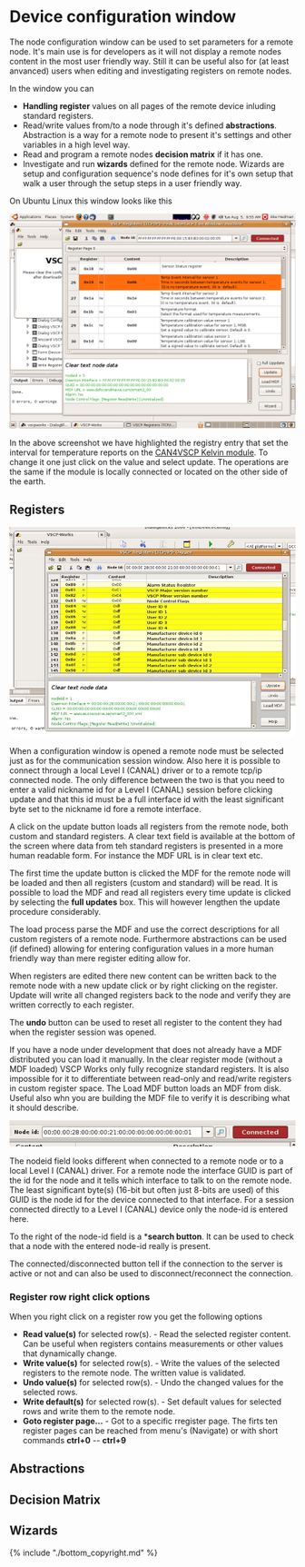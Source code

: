 # Device configuration window

The node configuration window can be used to set parameters for a remote node. It's main use is for developers as it will not display a remote nodes content in the most user friendly way. Still it can be useful also for (at least anvanced) users when editing and investigating registers on remote nodes. 

In the window you can

* **Handling register** values on all pages of the remote device inluding standard registers.
* Read/write values from/to a node through it's defined **abstractions**. Abstraction is a way for a remote node to present it's settings and other variables in a high level way.
* Read and program a remote nodes **decision matrix** if it has one.
* Investigate and run **wizards** defined for the remote node. Wizards are setup and configuration sequence's node defines for it's own setup that walk a user through the setup steps in a user friendly way.

On Ubuntu Linux this window looks like this

![](./images/screenshot_vscpworks_config.png)

In the above screenshot we have highlighted the registry entry that set the interval for temperature reports on the [CAN4VSCP Kelvin module](http://www.grodansparadis.com/kelvinntc10k/kelvin_ntc10ka.html). To change it one just click on the value and select update. The operations are the same if the module is locally connected or located on the other side of the earth.

## Registers

![](./images/vscpworks_registers2.jpg)


When a configuration window is opened a remote node must be selected just as for the communication session window. Also here it is possible to connect through a local Level I (CANAL) driver or to a remote tcp/ip connected node. The only difference between the two is that you need to enter a valid nickname id for a Level I (CANAL) session before clicking update and that this id must be a full interface id with the least significant byte set to the nickname id fore a remote interface.

A click on the update button loads all registers from the remote node, both custom and standard registers. A clear text field is available at the bottom of the screen where data from teh standard registers is presented in a more human readable form. For instance the MDF URL is in clear text etc.

The first time the update button is clicked the MDF for the remote node will be loaded and then all registers (custom and standard) will be read. It is possible to load the MDF and read all registers every time update is clicked by selecting the **full updates** box. This will however lengthen the update procedure considerably.

 The load process parse the MDF and use the correct descriptions for all custom registers of a remote node. Furthermore abstractions can be used (if defined) allowing for entering configuration values in a more human friendly way than mere register editing allow for.

When registers are edited there new content can be written back to the remote node with a new update click or by right clicking on the register. Update will write all changed registers back to the node and verify they are written correctly to each register.

The **undo** button can be used to reset all register to the content they had when the register session was opened.

If you have a node under development that does not already have a MDF distributed you can load it manually. In the clear register mode (without a MDF loaded) VSCP Works only fully recognize standard registers. It is also impossible for it to differentiate between read-only and read/write registers in custom register space. The Load MDF button loads an MDF from disk. Useful also whn you are building the MDF file to verify it is describing what it should describe.

![](./images/vscpworks_registers_nodeid.jpg)

The nodeid field looks different when connected to a remote node or to a local Level I (CANAL) driver. For a remote node the interface GUID is part of the id for the node and it tells which interface to talk to on the remote node. The least significant byte(s) (16-bit but often just 8-bits are used) of this GUID is the node id for the device connected to that interface. For a session connected directly to a Level I (CANAL) device only the node-id is entered here.

To the right of the node-id field is a ***search button**. It can be used to check that a node with the entered node-id really is present.

The connected/disconnected button tell if the connection to the server is active or not and can also be used to disconnect/reconnect the connection.

### Register row right click options

When you right click on a register row you get the following options

* **Read value(s)** for selected row(s). - Read the selected register content. Can be useful when registers contains measurements or other values that dynamically change.
* **Write value(s)** for selected row(s). - Write the values of the selected registers to the remote node. The written value is validated.
* **Undo value(s)** for selected row(s). - Undo the changed values for the selected rows.
* **Write default(s)** for selected row(s). - Set default values for selected rows and write them to the remote node.
* **Goto register page...** - Got to a specific rregister page. The firts ten register pages can be reached from menu's (Navigate) or with short commands **ctrl+0** -- **ctrl+9**


## Abstractions

## Decision Matrix

## Wizards




{% include "./bottom_copyright.md" %}